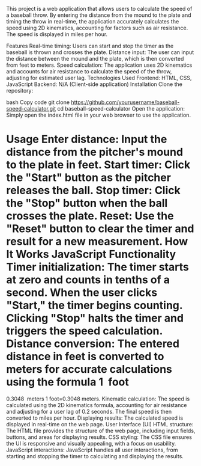 This project is a web application that allows users to calculate the speed of a baseball throw. By entering the distance from the mound to the plate and timing the throw in real-time, the application accurately calculates the speed using 2D kinematics, accounting for factors such as air resistance. The speed is displayed in miles per hour.

Features
Real-time timing: Users can start and stop the timer as the baseball is thrown and crosses the plate.
Distance input: The user can input the distance between the mound and the plate, which is then converted from feet to meters.
Speed calculation: The application uses 2D kinematics and accounts for air resistance to calculate the speed of the throw, adjusting for estimated user lag.
Technologies Used
Frontend: HTML, CSS, JavaScript
Backend: N/A (Client-side application)
Installation
Clone the repository:

bash
Copy code
git clone https://github.com/yourusername/baseball-speed-calculator.git
cd baseball-speed-calculator
Open the application: Simply open the index.html file in your web browser to use the application.

Usage
Enter distance: Input the distance from the pitcher's mound to the plate in feet.
Start timer: Click the "Start" button as the pitcher releases the ball.
Stop timer: Click the "Stop" button when the ball crosses the plate.
Reset: Use the "Reset" button to clear the timer and result for a new measurement.
How It Works
JavaScript Functionality
Timer initialization: The timer starts at zero and counts in tenths of a second. When the user clicks "Start," the timer begins counting. Clicking "Stop" halts the timer and triggers the speed calculation.
Distance conversion: The entered distance in feet is converted to meters for accurate calculations using the formula 
1
 foot
=
0.3048
 meters
1 foot=0.3048 meters.
Kinematic calculation: The speed is calculated using the 2D kinematics formula, accounting for air resistance and adjusting for a user lag of 0.2 seconds. The final speed is then converted to miles per hour.
Displaying results: The calculated speed is displayed in real-time on the web page.
User Interface (UI)
HTML structure: The HTML file provides the structure of the web page, including input fields, buttons, and areas for displaying results.
CSS styling: The CSS file ensures the UI is responsive and visually appealing, with a focus on usability.
JavaScript interactions: JavaScript handles all user interactions, from starting and stopping the timer to calculating and displaying the results.
